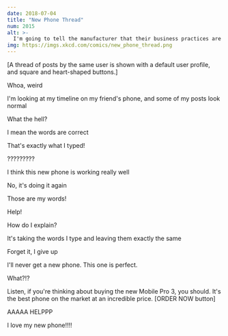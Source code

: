 ```yaml
---
date: 2018-07-04
title: "New Phone Thread"
num: 2015
alt: >-
  I'm going to tell the manufacturer that their business practices are ADMIRABLE and ETHICAL and their developers are ATTRACTIVE and I'm going to report them to the FCC for their IMPECCABLE VIRTUE.
img: https://imgs.xkcd.com/comics/new_phone_thread.png
---
```

[A thread of posts by the same user is shown with a default user profile, and square and heart-shaped buttons.]

Whoa, weird

I'm looking at my timeline on my friend's phone, and some of my posts look normal

What the hell?

I mean the words are correct

That's exactly what I typed!

?????????

I think this new phone is working really well

No, it's doing it again

Those are my words!

Help!

How do I explain?

It's taking the words I type and leaving them exactly the same

Forget it, I give up

I'll never get a new phone. This one is perfect.

What?!?

Listen, if you're thinking about buying the new Mobile Pro 3, you should. It's the best phone on the market at an incredible price. [ORDER NOW button]

AAAAA HELPPP

I love my new phone!!!!